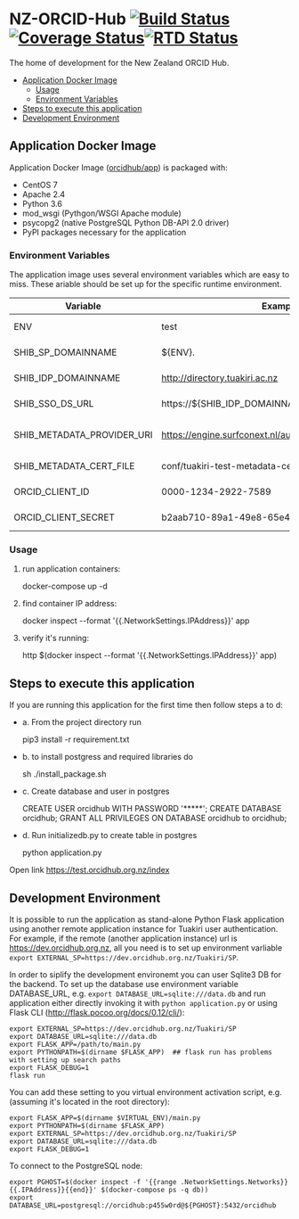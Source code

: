 # NZ-ORCID-Hub [![Build Status](https://travis-ci.org/Royal-Society-of-New-Zealand/NZ-ORCID-Hub.svg?branch=master)](https://travis-ci.org/Royal-Society-of-New-Zealand/NZ-ORCID-Hub)[![Coverage Status](https://coveralls.io/repos/github/Royal-Society-of-New-Zealand/NZ-ORCID-Hub/badge.svg)](https://coveralls.io/github/Royal-Society-of-New-Zealand/NZ-ORCID-Hub)[![RTD Status](https://readthedocs.org/projects/nz-orcid-hub/badge/)](http://docs.orcidhub.org.nz/)
The home of development for the New Zealand ORCID Hub.

- [Application Docker Image](#application-docker-image)
  * [Usage](#usage)
  * [Environment Variables](#environment-variables)
- [Steps to execute this application](#steps-to-execute-this-application)
- [Development Environment](#development-environment)


## Application Docker Image

Application Docker Image ([orcidhub/app](https://hub.docker.com/r/orcidhub/app/)) is packaged with:
 - CentOS 7
 - Apache 2.4
 - Python 3.6
 - mod_wsgi (Pythgon/WSGI Apache module)
 - psycopg2 (native PostgreSQL Python DB-API 2.0 driver)
 - PyPI packages necessary for the application

### Environment Variables

The application image uses several environment variables which are easy to miss. These ariable should be set up for the specific runtime environment.

|   Variable                  |       Example         |       Description      |
|-----------------------------|-----------------------|------------------------|
|ENV                          |test | The runtime environment name |
|SHIB_SP_DOMAINNAME           |${ENV}.<container domainname> | Your **Service Provider** domain name |
|SHIB_IDP_DOMAINNAME          |http://directory.tuakiri.ac.nz | Your **Idendtity Provider** domain name |
|SHIB_SSO_DS_URL              |https://${SHIB_IDP_DOMAINNAME}/ds/DS | SSO discovery service URL |
|SHIB_METADATA_PROVIDER_URI   |https://engine.surfconext.nl/authentication/idp/metadata| **Shibboleth** SAML 2.0 meta data provider URI [NativeSPMetadataProvider](https://wiki.shibboleth.net/confluence/display/SHIB2/NativeSPMetadataProvider) |
|SHIB_METADATA_CERT_FILE      |conf/tuakiri-test-metadata-cert.pem | Meta data signig certificate |
|ORCID_CLIENT_ID              |0000-1234-2922-7589 |Orcid API client ID and secret |
|ORCID_CLIENT_SECRET          |b2aab710-89a1-49e8-65e4-8df4f038dce9 |Orcid API client ID and secret |

### Usage 

1. run application containers: 

    docker-compose up -d

2. find container IP address: 

    docker inspect --format '{{.NetworkSettings.IPAddress}}' app

3. verify it's running: 

    http $(docker inspect --format '{{.NetworkSettings.IPAddress}}' app)

## Steps to execute this application

If you are running this application for the first time then follow steps a to d:

* a. From the project directory run 

    pip3 install -r requirement.txt

* b. to install postgress and required libraries do

    sh ./install_package.sh

* c. Create database and user in postgres

    CREATE USER orcidhub WITH PASSWORD '*****';
    CREATE DATABASE orcidhub;
    GRANT ALL PRIVILEGES ON DATABASE orcidhub to orcidhub;

* d. Run initializedb.py to create table in postgres

    python application.py

Open link https://test.orcidhub.org.nz/index

## Development Environment

It is possible to run the application as stand-alone Python Flask application using another remote
application instance for Tuakiri user authentication. For example, if the remote 
(another application instance) url is https://dev.orcidhub.org.nz, all you need is to set up 
environment varliable `export EXTERNAL_SP=https://dev.orcidhub.org.nz/Tuakiri/SP`.

In order to siplify the development environemt you can user Sqlite3 DB for the backend. 
To set up the database use environment variable DATABASE_URL, e.g. `export DATABASE_URL=sqlite:///data.db` and run application either directly invoking it with `python application.py` or using Flask CLI (http://flask.pocoo.org/docs/0.12/cli/):

    export EXTERNAL_SP=https://dev.orcidhub.org.nz/Tuakiri/SP
    export DATABASE_URL=sqlite:///data.db
    export FLASK_APP=/path/to/main.py
    export PYTHONPATH=$(dirname $FLASK_APP)  ## flask run has problems with setting up search paths
    export FLASK_DEBUG=1
    flask run

You can add these setting to you virtual environment activation script, e.g. (assuming it's located in the root directory):

```
export FLASK_APP=$(dirname $VIRTUAL_ENV)/main.py
export PYTHONPATH=$(dirname $FLASK_APP)
export EXTERNAL_SP=https://dev.orcidhub.org.nz/Tuakiri/SP
export DATABASE_URL=sqlite:///data.db
export FLASK_DEBUG=1
```

To connect to the PostgreSQL node:

```
export PGHOST=$(docker inspect -f '{{range .NetworkSettings.Networks}}{{.IPAddress}}{{end}}' $(docker-compose ps -q db))
export DATABASE_URL=postgresql://orcidhub:p455w0rd@${PGHOST}:5432/orcidhub
```
